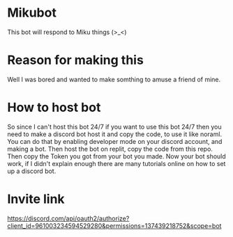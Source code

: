 # Mikubot

This bot will respond to Miku things (>_<)

# Reason for making this

Well I was bored and wanted to make somthing to amuse a friend of mine.

# How to host bot

So since I can't host this bot 24/7 if you want to use this bot 24/7 then you need to make a discord bot host it and copy the code, to use it like noraml.
You can do that by enabling developer mode on your discord account, and making a bot. Then host the bot on replit, copy the code from this repo. Then copy the Token you got from your bot you made. Now your bot should work, if I didn't explain enough there are many tutorials online on how to set up a discord bot.

# Invite link

https://discord.com/api/oauth2/authorize?client_id=961003234594529280&permissions=137439218752&scope=bot
